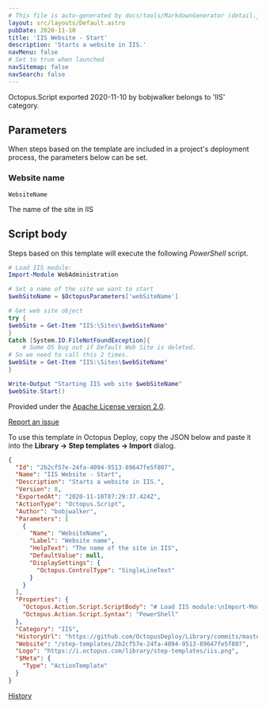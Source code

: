 ```yaml
---
# This file is auto-generated by docs/tools/MarkdownGenerator (detail.js)
layout: src/layouts/Default.astro
pubDate: 2020-11-10
title: 'IIS Website - Start'
description: 'Starts a website in IIS.'
navMenu: false
# Set to true when launched
navSitemap: false
navSearch: false
---
```


Octopus.Script exported 2020-11-10 by bobjwalker belongs to 'IIS' category.

## Parameters

When steps based on the template are included in a project's deployment process, the parameters below can be set.


<div class="param">

### Website name

`WebsiteName`

The name of the site in IIS

</div>
        

## Script body

Steps based on this template will execute the following *PowerShell* script.

```powershell
# Load IIS module:
Import-Module WebAdministration

# Set a name of the site we want to start
$webSiteName = $OctopusParameters['webSiteName']

# Get web site object
try {
$webSite = Get-Item "IIS:\Sites\$webSiteName"
}
Catch [System.IO.FileNotFoundException]{
	# Some OS bug out if Default Web Site is deleted.
# So we need to call this 2 times.
$webSite = Get-Item "IIS:\Sites\$webSiteName"
}

Write-Output "Starting IIS web site $webSiteName"
$webSite.Start()

```

Provided under the [Apache License version 2.0](https://github.com/OctopusDeploy/Library/blob/master/LICENSE.txt).

[Report an issue](https://github.com/OctopusDeploy/Library/issues/new?assignees=&labels=&projects=&template=bug-report.yml&title=Issue%20with%20IIS%20Website%20-%20Start&step-template=IIS%20Website%20-%20Start)

<div class="get-json">

To use this template in Octopus Deploy, copy the JSON below and paste it into the **Library → Step templates → Import** dialog.

```json
{
  "Id": "2b2cf57e-24fa-4094-9513-89647fe5f807",
  "Name": "IIS Website - Start",
  "Description": "Starts a website in IIS.",
  "Version": 8,
  "ExportedAt": "2020-11-10T07:29:37.424Z",
  "ActionType": "Octopus.Script",
  "Author": "bobjwalker",
  "Parameters": [
    {
      "Name": "WebsiteName",
      "Label": "Website name",
      "HelpText": "The name of the site in IIS",
      "DefaultValue": null,
      "DisplaySettings": {
        "Octopus.ControlType": "SingleLineText"
      }
    }
  ],
  "Properties": {
    "Octopus.Action.Script.ScriptBody": "# Load IIS module:\nImport-Module WebAdministration\n\n# Set a name of the site we want to start\n$webSiteName = $OctopusParameters['webSiteName']\n\n# Get web site object\ntry {\n$webSite = Get-Item \"IIS:\\Sites\\$webSiteName\"\n}\nCatch [System.IO.FileNotFoundException]{\n\t# Some OS bug out if Default Web Site is deleted.\n# So we need to call this 2 times.\n$webSite = Get-Item \"IIS:\\Sites\\$webSiteName\"\n}\n\nWrite-Output \"Starting IIS web site $webSiteName\"\n$webSite.Start()\n",
    "Octopus.Action.Script.Syntax": "PowerShell"
  },
  "Category": "IIS",
  "HistoryUrl": "https://github.com/OctopusDeploy/Library/commits/master/step-templates//opt/buildagent/work/75443764cd38076d/step-templates/iis-website-start.json",
  "Website": "/step-templates/2b2cf57e-24fa-4094-9513-89647fe5f807",
  "Logo": "https://i.octopus.com/library/step-templates/iis.png",
  "$Meta": {
    "Type": "ActionTemplate"
  }
}
```

[History](https://github.com/OctopusDeploy/Library/commits/master/step-templates/https://github.com/OctopusDeploy/Library/commits/master/step-templates//opt/buildagent/work/75443764cd38076d/step-templates/iis-website-start.json)

</div>
